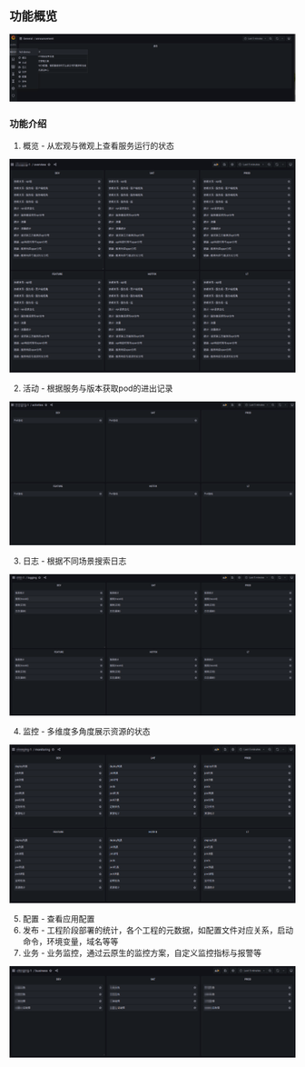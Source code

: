 ## 功能概览
<p align="center">
   <img src="group-menu.png">
</p>

### 功能介绍

1. 概览 - 从宏观与微观上查看服务运行的状态
<p align="center">
   <img src="func_overview.png">
</p>

2. 活动 - 根据服务与版本获取pod的进出记录
<p align="center">
   <img src="func_activities.png">
</p>

3. 日志 - 根据不同场景搜索日志
<p align="center">
   <img src="func_logging.png">
</p>

4. 监控 - 多维度多角度展示资源的状态
<p align="center">
   <img src="func_monitoring.png">
</p>

5. 配置 - 查看应用配置
6. 发布 - 工程阶段部署的统计，各个工程的元数据，如配置文件对应关系，启动命令，环境变量，域名等等
7. 业务 - 业务监控，通过云原生的监控方案，自定义监控指标与报警等
<p align="center">
   <img src="func_business.png">
</p>
